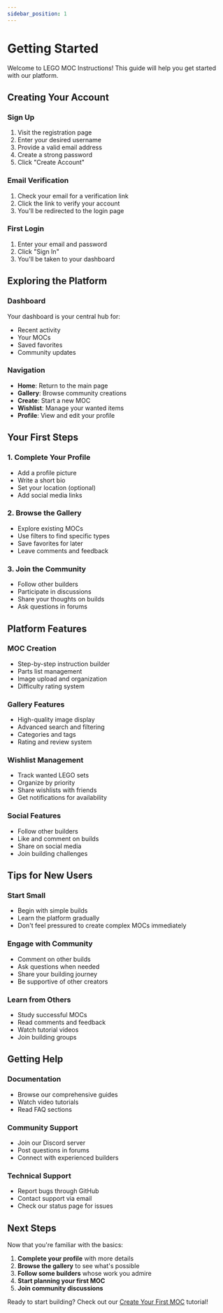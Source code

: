 ```yaml
---
sidebar_position: 1
---
```


# Getting Started

Welcome to LEGO MOC Instructions! This guide will help you get started with our platform.

## Creating Your Account

### Sign Up
1. Visit the registration page
2. Enter your desired username
3. Provide a valid email address
4. Create a strong password
5. Click "Create Account"

### Email Verification
1. Check your email for a verification link
2. Click the link to verify your account
3. You'll be redirected to the login page

### First Login
1. Enter your email and password
2. Click "Sign In"
3. You'll be taken to your dashboard

## Exploring the Platform

### Dashboard
Your dashboard is your central hub for:
- Recent activity
- Your MOCs
- Saved favorites
- Community updates

### Navigation
- **Home**: Return to the main page
- **Gallery**: Browse community creations
- **Create**: Start a new MOC
- **Wishlist**: Manage your wanted items
- **Profile**: View and edit your profile

## Your First Steps

### 1. Complete Your Profile
- Add a profile picture
- Write a short bio
- Set your location (optional)
- Add social media links

### 2. Browse the Gallery
- Explore existing MOCs
- Use filters to find specific types
- Save favorites for later
- Leave comments and feedback

### 3. Join the Community
- Follow other builders
- Participate in discussions
- Share your thoughts on builds
- Ask questions in forums

## Platform Features

### MOC Creation
- Step-by-step instruction builder
- Parts list management
- Image upload and organization
- Difficulty rating system

### Gallery Features
- High-quality image display
- Advanced search and filtering
- Categories and tags
- Rating and review system

### Wishlist Management
- Track wanted LEGO sets
- Organize by priority
- Share wishlists with friends
- Get notifications for availability

### Social Features
- Follow other builders
- Like and comment on builds
- Share on social media
- Join building challenges

## Tips for New Users

### Start Small
- Begin with simple builds
- Learn the platform gradually
- Don't feel pressured to create complex MOCs immediately

### Engage with Community
- Comment on other builds
- Ask questions when needed
- Share your building journey
- Be supportive of other creators

### Learn from Others
- Study successful MOCs
- Read comments and feedback
- Watch tutorial videos
- Join building groups

## Getting Help

### Documentation
- Browse our comprehensive guides
- Watch video tutorials
- Read FAQ sections

### Community Support
- Join our Discord server
- Post questions in forums
- Connect with experienced builders

### Technical Support
- Report bugs through GitHub
- Contact support via email
- Check our status page for issues

## Next Steps

Now that you're familiar with the basics:

1. **Complete your profile** with more details
2. **Browse the gallery** to see what's possible
3. **Follow some builders** whose work you admire
4. **Start planning your first MOC**
5. **Join community discussions**

Ready to start building? Check out our [Create Your First MOC](/docs/tutorials/create-first-moc) tutorial! 